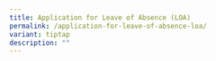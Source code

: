 ```yaml
---
title: Application for Leave of Absence (LOA)
permalink: /application-for-leave-of-absence-loa/
variant: tiptap
description: ""
---
```

